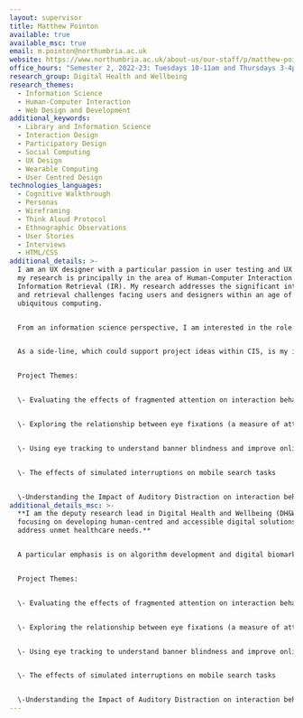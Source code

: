 ```yaml
---
layout: supervisor
title: Matthew Pointon
available: true
available_msc: true
email: m.pointon@northumbria.ac.uk
website: https://www.northumbria.ac.uk/about-us/our-staff/p/matthew-pointon/
office_hours: "Semester 2, 2022-23: Tuesdays 10-11am and Thursdays 3-4pm"
research_group: Digital Health and Wellbeing
research_themes:
  - Information Science
  - Human-Computer Interaction
  - Web Design and Development
additional_keywords:
  - Library and Information Science
  - Interaction Design
  - Participatory Design
  - Social Computing
  - UX Design
  - Wearable Computing
  - User Centred Design
technologies_languages:
  - Cognitive Walkthrough
  - Personas
  - Wireframing
  - Think Aloud Protocol
  - Ethnographic Observations
  - User Stories
  - Interviews
  - HTML/CSS
additional_details: >-
  I am an UX designer with a particular passion in user testing and UX design;
  my research is principally in the area of Human-Computer Interaction (HCI) and
  Information Retrieval (IR). My research addresses the significant interaction
  and retrieval challenges facing users and designers within an age of
  ubiquitous computing. 


  From an information science perspective, I am interested in the role that misinformation has on human behaviour and currently involved in a range of studies evaluating the impact of misinformation, disinformation and blatant fake news has on interaction behaviour and well-being online.


  As a side-line, which could support project ideas within CIS, is my interest and engagement with regional businesses partially as they test and evaluate digital products. These ongoing collaborations could support project ideas with potential tangible outputs for students as they create portfolio of digital products and evidence to support future.


  Project Themes:


  \- Evaluating the effects of fragmented attention on interaction behaviour within a mobile context i.e. web search tasks. 


  \-﻿ Exploring the relationship between eye fixations (a measure of attention) and duration (a measure of concentration) on a range of online articles and levels of information discernment (a sub-process of information literacy characterising how participants make judgements about information).


  \-﻿ Using eye tracking to understand banner blindness and improve online environments


  \-﻿ The effects of simulated interruptions on mobile search tasks


  \-Understanding the Impact of Auditory Distraction on interaction behaviour i.e., Web Search Tasks
additional_details_msc: >-
  **I am the deputy research lead in Digital Health and Wellbeing (DH&W)
  focusing on developing human-centred and accessible digital solutions to
  address unmet healthcare needs.**


  A particular emphasis is on algorithm development and digital biomarkers using wearable technologies and mobile computing to understand mechanistic (e.g., cognitive) as well as lifestyle factors in ageing (Godfrey, Alshabrawy, Rooksby, Pointon). Recognising the societal importance of this human centric approach, staff (Akhtar, Warner, Anwar, Sice, Elvin) research digital health challenges pertaining to vulnerable groups and information retrieval for decision support systems. We also research digital medicine-based topics in e.g., cancer-focused bioinformatics & functional genomics (Kurt, Woo).


  Project Themes:


  \- Evaluating the effects of fragmented attention on interaction behaviour within a mobile context i.e. web search tasks. 


  \-﻿ Exploring the relationship between eye fixations (a measure of attention) and duration (a measure of concentration) on a range of online articles and levels of information discernment (a sub-process of information literacy characterising how participants make judgements about information).


  \-﻿ Using eye tracking to understand banner blindness and improve online environments


  \-﻿ The effects of simulated interruptions on mobile search tasks


  \-Understanding the Impact of Auditory Distraction on interaction behaviour i.e., Web Search Tasks
---
```

